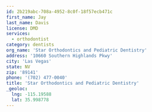 ```yaml
---
id: 2b219abc-708a-4952-8c0f-18f57ecb471c
first_name: Jay
last_name: Davis
license: DMD
services:
  - orthodontist
category: dentists
org_name: 'Star Orthodontics and Pediatric Dentistry'
address: '10660 Southern Highlands Pkwy'
city: 'Las Vegas'
state: NV
zip: '89141'
phone: '(702) 477-0040'
title: 'Star Orthodontics and Pediatric Dentistry'
_geoloc:
  lng: -115.19588
  lat: 35.998778
---
```


